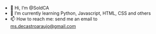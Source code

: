- 👋 Hi, I’m @SoldCA
- 🌱 I’m currently learning Python, Javascript, HTML, CSS and others
- 📫 How to reach me: send me an email to ms.decastroaraujo@gmail.com

<!---
SoldCA/SoldCA is a ✨ special ✨ repository because its `README.md` (this file) appears on your GitHub profile.
You can click the Preview link to take a look at your changes.
--->

